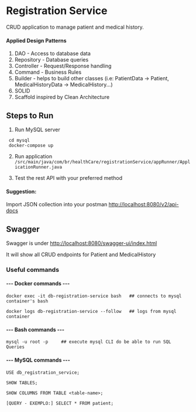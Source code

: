 # Registration Service
CRUD application to manage patient and medical history.


#### Applied Design Patterns
1. DAO - Access to database data
2. Repository - Database queries
3. Controller - Request/Response handling
4. Command - Business Rules
5. Builder - helps to build other classes (i.e: PatientData -> Patient, MedicalHistoryData -> MedicalHistory...)
5. SOLID
6. Scaffold inspired by Clean Architecture


## Steps to Run

1. Run MySQL server
```shell
 cd mysql
 docker-compose up
```

2. Run application
`/src/main/java/com/br/healthCare/registrationService/appRunner/ApplicationRunner.java`


3. Test the rest API with your preferred method

#### Suggestion:
Import JSON collection into your postman [http://localhost:8080/v2/api-docs](http://localhost:8080/v2/api-docs)

## Swagger

Swagger is under [http://localhost:8080/swagger-ui/index.html](http://localhost:8080/swagger-ui/index.html)

It will show all CRUD endpoints for Patient and MedicalHistory



### Useful commands

#### --- Docker commands ---
```
docker exec -it db-registration-service bash   ## connects to mysql container's bash
```
```
docker logs db-registration-service --follow   ## logs from mysql container
```

#### --- Bash commands ---
```
mysql -u root -p     ## execute mysql CLI do be able to run SQL Queries
```

#### --- MySQL commands ---
```
USE db_registration_service;
```
```
SHOW TABLES;
```
```
SHOW COLUMNS FROM TABLE <table-name>;
```
```
[QUERY - EXEMPLO:] SELECT * FROM patient; 
```


